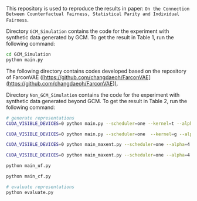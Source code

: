 This repository is used to reproduce the results in paper: ```On the Connection Between Counterfactual Fairness, Statistical Parity and Individual Fairness```.

Directory ```GCM_Simulation``` contains the code for the experiment with synthetic data generated by GCM. To get the result in Table 1, run the following command:
```sh
cd GCM_Simulation
python main.py
```

The following directory contains codes developed based on the repository of FarconVAE ([https://github.com/changdaeoh/FarconVAE](https://github.com/changdaeoh/FarconVAE)).

Directory ```Non_GCM_Simulation``` contains the code for the experiment with synthetic data generated beyond GCM. To get the result in Table 2, run the following command:
```sh
# generate representations
CUDA_VISIBLE_DEVICES=0 python main.py --scheduler=one --kernel=t --alpha=2.0 --beta=0.15 --gamma=0.75 --model_name FarconVAE-t

CUDA_VISIBLE_DEVICES=0 python main.py --scheduler=one  --kernel=g --alpha=1.0 --beta=0.05 --gamma=1.0 --model_name FarconVAE-G

CUDA_VISIBLE_DEVICES=0 python main_maxent.py --scheduler=one --alpha=4.0 --model_name MaxEnt-ARL

CUDA_VISIBLE_DEVICES=0 python main_maxent.py --scheduler=one --alpha=4.0 --model_name CI

python main_uf.py

python main_cf.py

# evaluate representations
python evaluate.py
```

